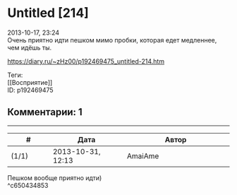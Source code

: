 Untitled [214]
==============

  
2013-10-17, 23:24  
 Очень приятно идти пешком мимо пробки, которая едет медленнее, чем идёшь ты.   
  
<https://diary.ru/~zHz00/p192469475_untitled-214.htm>  
  
Теги:  
[[Восприятие]]  
ID: p192469475  


Комментарии: 1
--------------

  


---



|         #         |              Дата              |                     Автор                     |           ID           |
| --- | --- | --- | --- |
| (1/1) | 2013-10-31, 12:13 | AmaiAme | c650434853 |

  
 Пешком вообще приятно идти)   
 ^c650434853